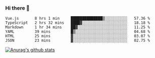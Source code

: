 ### Hi there 👋



<!--
**webB1an/webB1an** is a ✨ _special_ ✨ repository because its `README.md` (this file) appears on your GitHub profile.

Here are some ideas to get you started:

- 🔭 I’m currently working on ...
- 🌱 I’m currently learning ...
- 👯 I’m looking to collaborate on ...
- 🤔 I’m looking for help with ...
- 💬 Ask me about ...
- 📫 How to reach me: ...
- 😄 Pronouns: ...
- ⚡ Fun fact: ...
-->

<!--START_SECTION:waka-->

```text
Vue.js       8 hrs 1 min     ██████████████▒░░░░░░░░░░   57.36 %
TypeScript   2 hrs 32 mins   ████▓░░░░░░░░░░░░░░░░░░░░   18.18 %
Markdown     1 hr 34 mins    ██▓░░░░░░░░░░░░░░░░░░░░░░   11.25 %
YAML         39 mins         █▒░░░░░░░░░░░░░░░░░░░░░░░   04.68 %
HTML         25 mins         ▓░░░░░░░░░░░░░░░░░░░░░░░░   03.07 %
JSON         23 mins         ▓░░░░░░░░░░░░░░░░░░░░░░░░   02.75 %
```

<!--END_SECTION:waka-->


[![Anurag's github stats](https://github-readme-stats.vercel.app/api?username=webB1an&show_icons=true&theme=radical)](https://github.com/anuraghazra/github-readme-stats)

